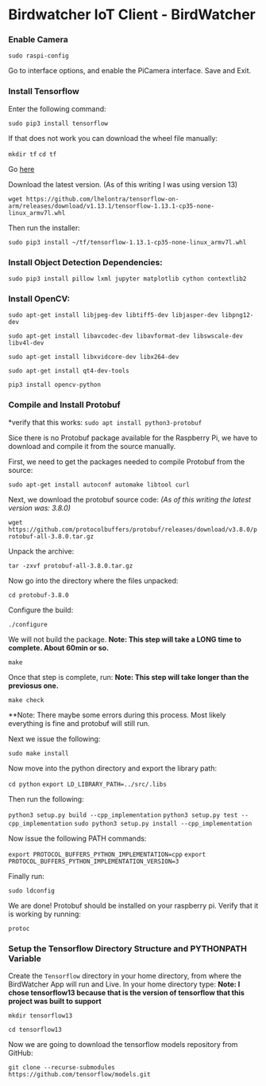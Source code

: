 # Birdwatcher IoT Client - BirdWatcher

### Enable Camera

`sudo raspi-config`

Go to interface options, and enable the PiCamera interface.  Save and Exit.

### Install Tensorflow

Enter the following command:

`sudo pip3 install tensorflow`

If that does not work you can download the wheel file manually:

`mkdir tf`
`cd tf`

Go [here](https://github.com/lhelontra/tensorflow-on-arm/releases)

Download the latest version.  (As of this writing I was using version 13)

`wget https://github.com/lhelontra/tensorflow-on-arm/releases/download/v1.13.1/tensorflow-1.13.1-cp35-none-linux_armv7l.whl`

Then run the installer:

`sudo pip3 install ~/tf/tensorflow-1.13.1-cp35-none-linux_armv7l.whl`

### Install Object Detection Dependencies:

`sudo pip3 install pillow lxml jupyter matplotlib cython contextlib2`

### Install OpenCV:

`sudo apt-get install libjpeg-dev libtiff5-dev libjasper-dev libpng12-dev`

`sudo apt-get install libavcodec-dev libavformat-dev libswscale-dev libv4l-dev`

`sudo apt-get install libxvidcore-dev libx264-dev`

`sudo apt-get install qt4-dev-tools`

`pip3 install opencv-python` 

### Compile and Install Protobuf

*verify that this works: `sudo apt install python3-protobuf`

Sice there is no Protobuf package available for the Raspberry Pi, we have to download and compile it from the source manually.

First, we need to get the packages needed to compile Protobuf from the source:

`sudo apt-get install autoconf automake libtool curl`

Next, we download the protobuf source code:
*(As of this writing the latest version was: 3.8.0)*

`wget https://github.com/protocolbuffers/protobuf/releases/download/v3.8.0/protobuf-all-3.8.0.tar.gz`

Unpack the archive:

`tar -zxvf protobuf-all-3.8.0.tar.gz`

Now go into the directory where the files unpacked:

`cd protobuf-3.8.0`

Configure the build:

`./configure`

We will not build the package.  **Note: This step will take a LONG time to complete.  About 60min or so.**

`make`

Once that step is complete, run:  **Note: This step will take longer than the previosus one.**

`make check`

**Note: There maybe some errors during this process.  Most likely everything is fine and protobuf will still run.

Next we issue the following:

`sudo make install`

Now move into the python directory and export the library path:

`cd python`
`export LD_LIBRARY_PATH=../src/.libs`

Then run the following:

`python3 setup.py build --cpp_implementation`
`python3 setup.py test --cpp_implementation`
`sudo python3 setup.py install --cpp_implementation`

Now issue the following PATH commands:

`export PROTOCOL_BUFFERS_PYTHON_IMPLEMENTATION=cpp`
`export PROTOCOL_BUFFERS_PYTHON_IMPLEMENTATION_VERSION=3`

Finally run:

`sudo ldconfig`

We are done!  Protobuf should be installed on your raspberry pi.  Verify that it is working by running:

`protoc`

### Setup the Tensorflow Directory Structure and PYTHONPATH Variable

Create the `Tensorflow` directory in your home directory, from where the BirdWatcher App will run and Live.  In your home directory type: **Note: I chose tensorflow13 because that is the version of tensorflow that this project was built to support**

`mkdir tensorflow13`

`cd tensorflow13`

Now we are going to download the tensorflow models repository from GitHub:

`git clone --recurse-submodules https://github.com/tensorflow/models.git`
